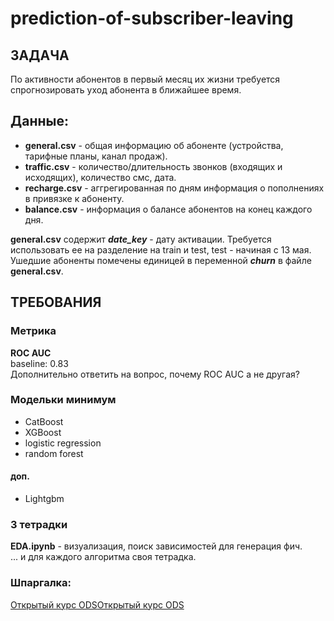 # prediction-of-subscriber-leaving

## ЗАДАЧА
По активности абонентов в первый месяц их жизни требуется спрогнозировать уход абонента в ближайшее время.

## Данные:
- **general.csv** - общая информацию об абоненте (устройства, тарифные планы, канал продаж).   
- **traffic.csv** -  количество/длительность звонков (входящих и исходящих), количество смс, дата.  
- **recharge.csv** - аггрегированная по дням информация о пополнениях в привязке к абоненту.  
- **balance.csv** - информация о балансе абонентов на конец каждого дня.

**general.csv** содержит ***date_key*** -  дату активации. Требуется использовать ее на разделение на train и test, test - начиная с 13 мая.  
Ушедшие абоненты помечены единицей в переменной ***churn*** в файле **general.csv**.


## ТРЕБОВАНИЯ
### Метрика 
**ROC AUC**  
baseline: 0.83  
Дополнительно ответить на вопрос, почему ROC AUC а не другая? 

### Модельки минимум 
- CatBoost
- XGBoost
- logistic regression
- random forest
#### доп.
- Lightgbm

### 3 тетрадки 
**EDA.ipynb** - визуализация, поиск зависимостей для генерация фич.  
... и для каждого алгоритма своя тетрадка. 

### Шпаргалка:
[Открытый курс ODS](https://habr.com/ru/company/ods/blog/322626/ "Ссылка на курс")[Открытый курс ODS](https://habr.com/ru/company/ods/blog/322626/ "Ссылка на курс")
